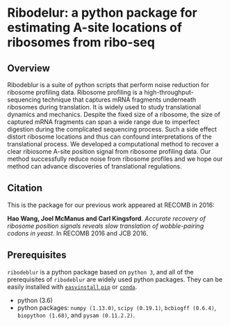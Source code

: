 # Ribodelur: a python package for estimating A-site locations of ribosomes from ribo-seq

## Overview
Ribodeblur is a suite of python scripts that perform noise reduction for ribosome profiling data. Ribosome profiling is a high-throughput-sequencing technique that captures mRNA fragments underneath ribosomes during translation. It is widely used to study translational dynamics and mechanics. Despite the fixed size of a ribosome, the size of captured mRNA fragments can span a wide range due to imperfect digestion during the complicated sequencing process. Such a side effect distort ribosome locations and thus can confound interpretations of the translational process. We developed a computational method to recover a clear ribiosome A-site position signal from ribosome profiling data. Our method successfully reduce noise from ribosome profiles and we hope our method can advance discoveries of translational regulations.

## Citation
This is the package for our previous work appeared at RECOMB in 2016: 

__Hao Wang, Joel McManus and Carl Kingsford__. *Accurate recovery of ribosome position signals reveals slow translation of wobble-pairing codons in yeast*. In RECOMB 2016 and JCB 2016.

## Prerequisites
`ribodeblur` is a python package based on `python 3`, and all of the prerequisites of `ribodeblur` are widely used python packages. They can be easily installed with [`easyinstall`](http://peak.telecommunity.com/DevCenter/EasyInstall#using-easy-install),[`pip`](https://pip.pypa.io/en/stable/user_guide/) or [`conda`](https://conda.io/docs/user-guide/getting-started.html). 
* python (3.6)
* python packages: `numpy (1.13.0)`, `scipy (0.19.1)`, `bcbiogff (0.6.4)`, `biopython (1.68)`, and `pysam (0.11.2.2)`.